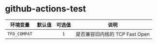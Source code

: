 # github-actions-test

环境变量 | 默认值 | 可选值 | 说明
---------|:------:|:------:|-----
`TFO_COMPAT`| | `1` | 是否兼容旧内核的 TCP Fast Open
